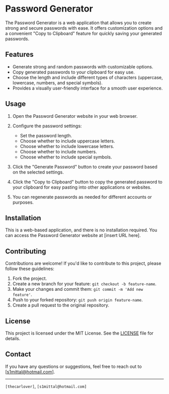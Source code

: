 


# Password Generator

The Password Generator is a web application that allows you to create strong and secure passwords with ease. It offers customization options and a convenient "Copy to Clipboard" feature for quickly saving your generated passwords.

## Features

- Generate strong and random passwords with customizable options.
- Copy generated passwords to your clipboard for easy use.
- Choose the length and include different types of characters (uppercase, lowercase, numbers, and special symbols).
- Provides a visually user-friendly interface for a smooth user experience.

## Usage

1. Open the Password Generator website in your web browser.

2. Configure the password settings:
   - Set the password length.
   - Choose whether to include uppercase letters.
   - Choose whether to include lowercase letters.
   - Choose whether to include numbers.
   - Choose whether to include special symbols.

3. Click the "Generate Password" button to create your password based on the selected settings.

4. Click the "Copy to Clipboard" button to copy the generated password to your clipboard for easy pasting into other applications or websites.

5. You can regenerate passwords as needed for different accounts or purposes.

## Installation

This is a web-based application, and there is no installation required. You can access the Password Generator website at [insert URL here].

## Contributing

Contributions are welcome! If you'd like to contribute to this project, please follow these guidelines:

1. Fork the project.
2. Create a new branch for your feature: `git checkout -b feature-name`.
3. Make your changes and commit them: `git commit -m 'Add new feature'`.
4. Push to your forked repository: `git push origin feature-name`.
5. Create a pull request to the original repository.

## License

This project is licensed under the MIT License. See the [LICENSE](LICENSE) file for details.



## Contact

If you have any questions or suggestions, feel free to reach out to [s1mittal@hotmail.com].

---

 `[thecarlover]`, `[s1mittal@hotmail.com]`
